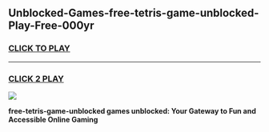 
## Unblocked-Games-free-tetris-game-unblocked-Play-Free-000yr
<h3>
<a href="https://premium76.site?title=free-tetris-game-unblocked&ref=17A">CLICK TO PLAY</a></h3>
<hr>

<h3>
<a href="https://premium76.site?title=free-tetris-game-unblocked&ref=17A">CLICK 2 PLAY</a>
  
</h3>

<a href="https://premium76.site?title=free-tetris-game-unblocked&ref=17A"><img src="https://clearcache.store/games.png"></a>


**free-tetris-game-unblocked games unblocked: Your Gateway to Fun and Accessible Online Gaming**
